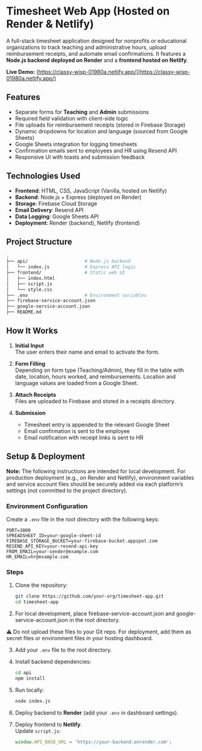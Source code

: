 # Timesheet Web App (Hosted on Render & Netlify)

A full-stack timesheet application designed for nonprofits or educational organizations to track teaching and administrative hours, upload reimbursement receipts, and automate email confirmations. It features a **Node.js backend deployed on Render** and a **frontend hosted on Netlify**.

**Live Demo:** [https://classy-wisp-01980a.netlify.app/](https://classy-wisp-01980a.netlify.app/)

## Features

- Separate forms for **Teaching** and **Admin** submissions  
- Required field validation with client-side logic  
- File uploads for reimbursement receipts (stored in Firebase Storage)  
- Dynamic dropdowns for location and language (sourced from Google Sheets)  
- Google Sheets integration for logging timesheets  
- Confirmation emails sent to employees and HR using Resend API  
- Responsive UI with toasts and submission feedback  

## Technologies Used

- **Frontend**: HTML, CSS, JavaScript (Vanilla, hosted on Netlify)  
- **Backend**: Node.js + Express (deployed on Render)  
- **Storage**: Firebase Cloud Storage  
- **Email Delivery**: Resend API  
- **Data Logging**: Google Sheets API  
- **Deployment**: Render (backend), Netlify (frontend)  

## Project Structure

```bash
.
├── api/                     # Node.js backend
│   └── index.js             # Express API logic
├── frontend/                # Static web UI
│   ├── index.html
│   ├── script.js
│   └── style.css
├── .env                     # Environment variables
├── firebase-service-account.json
├── google-service-account.json
├── README.md
```

## How It Works

1. **Initial Input**  
   The user enters their name and email to activate the form.

2. **Form Filling**  
   Depending on form type (Teaching/Admin), they fill in the table with date, location, hours worked, and reimbursements. Location and language values are loaded from a Google Sheet.

3. **Attach Receipts**  
   Files are uploaded to Firebase and stored in a receipts directory.

4. **Submission**  
   - Timesheet entry is appended to the relevant Google Sheet  
   - Email confirmation is sent to the employee  
   - Email notification with receipt links is sent to HR  

## Setup & Deployment

**Note:** The following instructions are intended for local development. For production deployment (e.g., on Render and Netlify), environment variables and service account files should be securely added via each platform’s settings (not committed to the project directory).

### Environment Configuration

Create a `.env` file in the root directory with the following keys:

```env
PORT=3000
SPREADSHEET_ID=your-google-sheet-id
FIREBASE_STORAGE_BUCKET=your-firebase-bucket.appspot.com
RESEND_API_KEY=your-resend-api-key
FROM_EMAIL=your-sender@example.com
HR_EMAIL=hr@example.com
```

### Steps

1. Clone the repository:
   ```bash
   git clone https://github.com/your-org/timesheet-app.git
   cd timesheet-app
   ```
2. For local development, place firebase-service-account.json and google-service-account.json in the root directory.

⚠️ Do not upload these files to your Git repo. For deployment, add them as secret files or environment files in your hosting dashboard.

3. Add your `.env` file to the root directory.  
4. Install backend dependencies:
   ```bash
   cd api
   npm install
   ```

5. Run locally:
   ```bash
   node index.js
   ```

6. Deploy backend to **Render** (add your `.env` in dashboard settings).  
7. Deploy frontend to **Netlify**.  
   Update `script.js`:
   ```js
   window.API_BASE_URL = 'https://your-backend.onrender.com';
   ```


